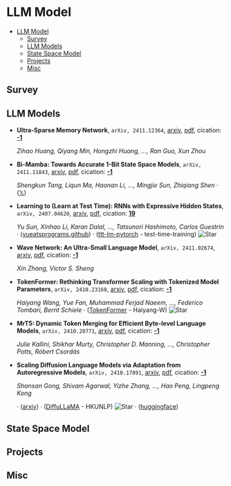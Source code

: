 # LLM Model

- [LLM Model](#llm-model) 
  - [Survey](#survey)
  - [LLM Models](#llm-models)
  - [State Space Model](#state-space-model)
  - [Projects](#projects)
  - [Misc](#misc)


## Survey


## LLM Models

- **Ultra-Sparse Memory Network**, `arXiv, 2411.12364`, [arxiv](http://arxiv.org/abs/2411.12364v1), [pdf](http://arxiv.org/pdf/2411.12364v1.pdf), cication: [**-1**](None) 

	 *Zihao Huang, Qiyang Min, Hongzhi Huang, ..., Ran Guo, Xun Zhou*
- **Bi-Mamba: Towards Accurate 1-Bit State Space Models**, `arXiv, 2411.11843`, [arxiv](http://arxiv.org/abs/2411.11843v1), [pdf](http://arxiv.org/pdf/2411.11843v1.pdf), cication: [**-1**](None) 

	 *Shengkun Tang, Liqun Ma, Haonan Li, ..., Mingjie Sun, Zhiqiang Shen* · ([𝕏](https://x.com/omarsar0/status/1858878654736199850))
- **Learning to (Learn at Test Time): RNNs with Expressive Hidden States**, `arXiv, 2407.04620`, [arxiv](http://arxiv.org/abs/2407.04620v2), [pdf](http://arxiv.org/pdf/2407.04620v2.pdf), cication: [**19**](https://scholar.google.com/scholar?cites=4859112994803550513&as_sdt=2005&sciodt=0,5&hl=en&oe=ASCII) 

	 *Yu Sun, Xinhao Li, Karan Dalal, ..., Tatsunori Hashimoto, Carlos Guestrin* · ([yueatsprograms.github](https://yueatsprograms.github.io/ttt/home.html)) · ([ttt-lm-pytorch](https://github.com/test-time-training/ttt-lm-pytorch) - test-time-training) ![Star](https://img.shields.io/github/stars/test-time-training/ttt-lm-pytorch.svg?style=social&label=Star)
- **Wave Network: An Ultra-Small Language Model**, `arXiv, 2411.02674`, [arxiv](http://arxiv.org/abs/2411.02674v3), [pdf](http://arxiv.org/pdf/2411.02674v3.pdf), cication: [**-1**](None) 

	 *Xin Zhang, Victor S. Sheng*
- **TokenFormer: Rethinking Transformer Scaling with Tokenized Model 
  Parameters**, `arXiv, 2410.23168`, [arxiv](http://arxiv.org/abs/2410.23168v1), [pdf](http://arxiv.org/pdf/2410.23168v1.pdf), cication: [**-1**](None)

	 *Haiyang Wang, Yue Fan, Muhammad Ferjad Naeem, ..., Federico Tombari, Bernt Schiele* · ([TokenFormer](https://github.com/Haiyang-W/TokenFormer) - Haiyang-W) ![Star](https://img.shields.io/github/stars/Haiyang-W/TokenFormer.svg?style=social&label=Star)
- **MrT5: Dynamic Token Merging for Efficient Byte-level Language Models**, `arXiv, 2410.20771`, [arxiv](http://arxiv.org/abs/2410.20771v1), [pdf](http://arxiv.org/pdf/2410.20771v1.pdf), cication: [**-1**](None) 

	 *Julie Kallini, Shikhar Murty, Christopher D. Manning, ..., Christopher Potts, Róbert Csordás*
- **Scaling Diffusion Language Models via Adaptation from Autoregressive 
  Models**, `arXiv, 2410.17891`, [arxiv](http://arxiv.org/abs/2410.17891v1), [pdf](http://arxiv.org/pdf/2410.17891v1.pdf), cication: [**-1**](None)

	 *Shansan Gong, Shivam Agarwal, Yizhe Zhang, ..., Hao Peng, Lingpeng Kong*

	 · ([arxiv](https://arxiv.org/abs/2410.17891)) · ([DiffuLLaMA](https://github.com/HKUNLP/DiffuLLaMA) - HKUNLP) ![Star](https://img.shields.io/github/stars/HKUNLP/DiffuLLaMA.svg?style=social&label=Star) · ([huggingface](https://huggingface.co/diffusionfamily))

## State Space Model


## Projects


## Misc